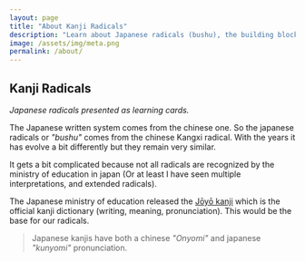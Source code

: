```yaml
---
layout: page
title: "About Kanji Radicals"
description: "Learn about Japanese radicals (bushu), the building blocks of kanji characters. Discover the history and usage of the 214 Kangxi radicals in Japanese writing."
image: /assets/img/meta.png
permalink: /about/
---
```


## Kanji Radicals
_Japanese radicals presented as learning cards._

The Japanese written system comes from the chinese one. So the japanese radicals or _"bushu"_ comes from the chinese Kangxi radical.
With the years it has evolve a bit differently but they remain very similar.

It gets a bit complicated because not all radicals are recognized by the ministry of education in japan (Or at least I have seen multiple interpretations, and extended radicals).

The Japanese ministry of education released the [Jōyō kanji](https://en.wikipedia.org/wiki/J%C5%8Dy%C5%8D_kanji) which is the official kanji dictionary (writing, meaning, pronunciation).
This would be the base for our radicals.

> Japanese kanjis have both a chinese _"Onyomi"_ and japanese _"kunyomi"_ pronunciation. 
